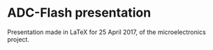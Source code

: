 # ADC-Flash presentation

Presentation made in LaTeX for 25 April 2017, of the microelectronics
project.
